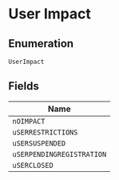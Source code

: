 
# User Impact

## Enumeration

`UserImpact`

## Fields

| Name |
|  --- |
| `nOIMPACT` |
| `uSERRESTRICTIONS` |
| `uSERSUSPENDED` |
| `uSERPENDINGREGISTRATION` |
| `uSERCLOSED` |


